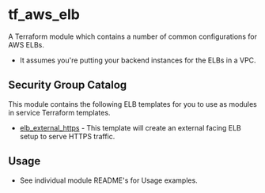 tf_aws_elb
===================================

A Terraform module which contains a number of common configurations for AWS ELBs.
* It assumes you're putting your backend instances for the ELBs in a VPC.

Security Group Catalog
----------------------

This module contains the following ELB templates for you to use as modules in
service Terraform templates.

- [elb_external_https](https://github.com/solarce/tf_aws_elb/tree/master/elb_external_https) - This template will create an external facing ELB setup to serve HTTPS traffic.

Usage
------

- See individual module README's for Usage examples.

